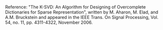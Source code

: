 Reference: 
 "The K-SVD: An Algorithm for Designing of Overcomplete Dictionaries for Sparse Representation", written by M. Aharon, M. Elad, and A.M. Bruckstein and 
  appeared in the IEEE Trans. On Signal Processing, Vol. 54, no. 11, pp. 4311-4322, November 2006. 
